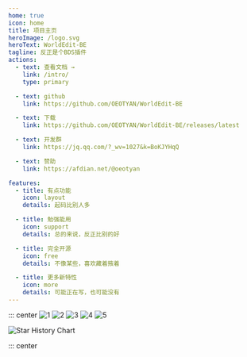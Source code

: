 ```yaml
---
home: true
icon: home
title: 项目主页
heroImage: /logo.svg
heroText: WorldEdit-BE
tagline: 反正是个BDS插件
actions:
  - text: 查看文档 →
    link: /intro/
    type: primary

  - text: github
    link: https://github.com/OEOTYAN/WorldEdit-BE

  - text: 下载
    link: https://github.com/OEOTYAN/WorldEdit-BE/releases/latest

  - text: 开发群
    link: https://jq.qq.com/?_wv=1027&k=BoKJYHqQ

  - text: 赞助
    link: https://afdian.net/@oeotyan

features:
  - title: 有点功能
    icon: layout
    details: 起码比别人多

  - title: 勉强能用
    icon: support
    details: 总的来说，反正比别的好

  - title: 完全开源
    icon: free
    details: 不像某些，喜欢藏着掖着

  - title: 更多新特性
    icon: more
    details: 可能正在写，也可能没有
---
```



::: center
![1](https://img.shields.io/github/languages/code-size/OEOTYAN/WorldEdit-BE?style=for-the-badge)
![2](https://img.shields.io/github/languages/top/OEOTYAN/WorldEdit-BE?style=for-the-badge)
![3](https://img.shields.io/github/license/OEOTYAN/WorldEdit-BE?style=for-the-badge)
![4](https://img.shields.io/github/downloads/OEOTYAN/WorldEdit-BE/total?style=for-the-badge)
![5](https://img.shields.io/github/v/release/OEOTYAN/WorldEdit-BE?style=for-the-badge)

![Star History Chart](https://api.star-history.com/svg?repos=OEOTYAN/WorldEdit-BE&type=Date)

::: center
